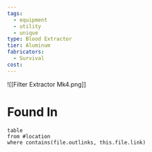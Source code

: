 ```yaml
---
tags:
  - equipment
  - utility
  - unique
type: Blood Extractor
tier: Aluminum
fabricators:
  - Survival
cost:
---
```

![[Filter Extractor Mk4.png]]
# Found In
```dataview
table
from #location 
where contains(file.outlinks, this.file.link)
```
